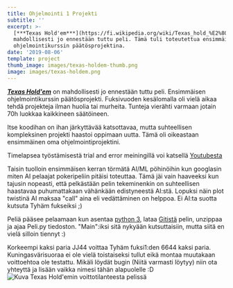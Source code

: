 ```yaml
---
title: Ohjelmointi 1 Projekti
subtitle: ''
excerpt: >-
  [***Texas Hold'em***](https://fi.wikipedia.org/wiki/Texas_hold_%E2%80%99em) on
  mahdollisesti jo ennestään tuttu peli. Tämä tuli toteutettua ensimmäisen
  ohjelmointikurssin päätösprojektina.
date: '2019-08-06'
template: project
thumb_image: images/texas-holdem-thumb.png
image: images/texas-holdem.png
---
```

[***Texas Hold'em***](https://fi.wikipedia.org/wiki/Texas_hold_%E2%80%99em) on mahdollisesti jo ennestään tuttu peli. Ensimmäisen ohjelmointikurssin päätösprojekti. Fuksivuoden kesälomalla oli vielä aikaa tehdä projekteja ilman huolia tai murheita. Tunteja vierähti varmaan jotain 70h luokkaa kaikkineen säätöineen.

Itse koodihan on ihan järkyttävää katsottavaa, mutta suhteellisen kompleksinen projekti haastoi oppimaan uutta. Tämä oli oikeastaan ensimmäinen oma ohjelmointiprojektini.

Timelapsea työstämisestä trial and error meiningillä voi katsellä [Youtubesta](https://youtu.be/K8-x8mP1ln8)

Taisin tuolloin ensimmäisen kerran törmätä AI/ML pöhinöihin kun googlasin miten AI pelaajat pokeripeliin pitäisi toteuttaa. Tämä jäi vain haaveeksi kun tajusin nopeasti, että pelkästään pelin tekeminenkin on suhteellisen haastavaa puhumattakaan vähänkään edistyneestä AI:stä. Lopuksi näin plot twistinä AI maksaa "call" aina eli vedättäminen on helppoa. Ei AI:ta suotta kutsuta Tyhäm fukseiksi ;)

Peliä pääsee pelaamaan kun asentaa [python 3](https://www.python.org/), lataa [Gitistä](https://github.com/Temez1/ohj3-projekti) pelin, unzippaa ja ajaa Peli.py tiedoston. "Main":iksi sitä nykyään kutsuttaisiin, mutta siitä en vielä silloin tiennyt :)

Korkeempi kaksi paria JJ44 voittaa Tyhäm fuksi1:den 6644 kaksi paria. Kuningasvärisuoraa ei ole vielä toistaiseksi tullut eikä montaa muutakaan voittoehtoa ole testattu. Mikäli löydät bugin (Niitä varmasti löytyy) niin ota yhteyttä ja lisään vaikka nimesi tähän alapuolelle :D
![Kuva Texas Hold'emin voittotilanteesta pelissä](/images/texas-holdem-voitto.png)